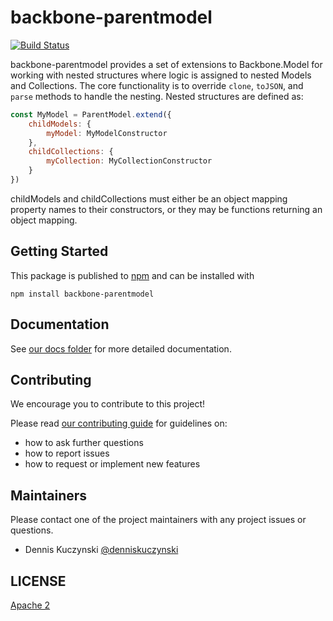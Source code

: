 # backbone-parentmodel

[![Build Status](https://travis-ci.org/mongodb-js/backbone-parentmodel.svg?branch=master)](https://travis-ci.org/mongodbjs/backbone-parentmodel)

backbone-parentmodel provides a set of extensions to Backbone.Model for working with nested structures where logic is assigned to nested Models and Collections. The core functionality is to override `clone`, `toJSON`, and `parse` methods to handle the nesting. Nested structures are defined as:

```js
const MyModel = ParentModel.extend({
    childModels: {
        myModel: MyModelConstructor
    },
    childCollections: {
        myCollection: MyCollectionConstructor
    }
})
```

childModels and childCollections must either be an object mapping property names to their constructors, or they may be functions returning an object mapping.


## Getting Started

This package is published to [npm](https://www.npmjs.com/) and can be installed with
```
npm install backbone-parentmodel

```

## Documentation

See [our docs folder](./docs/README.md) for more detailed documentation.


## Contributing

We encourage you to contribute to this project!

Please read [our contributing guide](./CONTRIBUTING.md) for guidelines on:
- how to ask further questions
- how to report issues
- how to request or implement new features


## Maintainers

Please contact one of the project maintainers with any project issues or questions.

- Dennis Kuczynski [@denniskuczynski](https://github.com/denniskuczynski)


## LICENSE

[Apache 2](./LICENSE)
